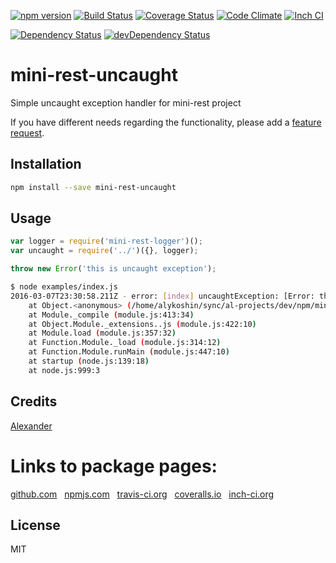 [![npm version](https://badge.fury.io/js/mini-rest-uncaught.svg)](http://badge.fury.io/js/mini-rest-uncaught)
[![Build Status](https://travis-ci.org/alykoshin/mini-rest-uncaught.svg)](https://travis-ci.org/alykoshin/mini-rest-uncaught)
[![Coverage Status](https://coveralls.io/repos/alykoshin/mini-rest-uncaught/badge.svg?branch=master&service=github)](https://coveralls.io/github/alykoshin/mini-rest-uncaught?branch=master)
[![Code Climate](https://codeclimate.com/github/alykoshin/mini-rest-uncaught/badges/gpa.svg)](https://codeclimate.com/github/alykoshin/mini-rest-uncaught)
[![Inch CI](https://inch-ci.org/github/alykoshin/mini-rest-uncaught.svg?branch=master)](https://inch-ci.org/github/alykoshin/mini-rest-uncaught)

[![Dependency Status](https://david-dm.org/alykoshin/mini-rest-uncaught/status.svg)](https://david-dm.org/alykoshin/mini-rest-uncaught#info=dependencies)
[![devDependency Status](https://david-dm.org/alykoshin/mini-rest-uncaught/dev-status.svg)](https://david-dm.org/alykoshin/mini-rest-uncaught#info=devDependencies)


# mini-rest-uncaught

Simple uncaught exception handler for mini-rest project


If you have different needs regarding the functionality, please add a [feature request](https://github.com/alykoshin/mini-rest-uncaught/issues).


## Installation

```sh
npm install --save mini-rest-uncaught
```

## Usage

```js
var logger = require('mini-rest-logger')();
var uncaught = require('../')({}, logger);

throw new Error('this is uncaught exception');
```

```sh
$ node examples/index.js 
2016-03-07T23:30:58.211Z - error: [index] uncaughtException: [Error: this is uncaught exception] Error: this is uncaught exception
    at Object.<anonymous> (/home/alykoshin/sync/al-projects/dev/npm/mini-rest-uncaught/examples/index.js:10:7)
    at Module._compile (module.js:413:34)
    at Object.Module._extensions..js (module.js:422:10)
    at Module.load (module.js:357:32)
    at Function.Module._load (module.js:314:12)
    at Function.Module.runMain (module.js:447:10)
    at startup (node.js:139:18)
    at node.js:999:3
```


## Credits
[Alexander](https://github.com/alykoshin/)


# Links to package pages:

[github.com](https://github.com/alykoshin/mini-rest-uncaught) &nbsp; [npmjs.com](https://www.npmjs.com/package/mini-rest-uncaught) &nbsp; [travis-ci.org](https://travis-ci.org/alykoshin/mini-rest-uncaught) &nbsp; [coveralls.io](https://coveralls.io/github/alykoshin/mini-rest-uncaught) &nbsp; [inch-ci.org](https://inch-ci.org/github/alykoshin/mini-rest-uncaught)


## License

MIT
